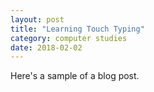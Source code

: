 ```yaml
---
layout: post
title: "Learning Touch Typing"
category: computer studies
date: 2018-02-02
---
```


Here's a sample of a blog post.

